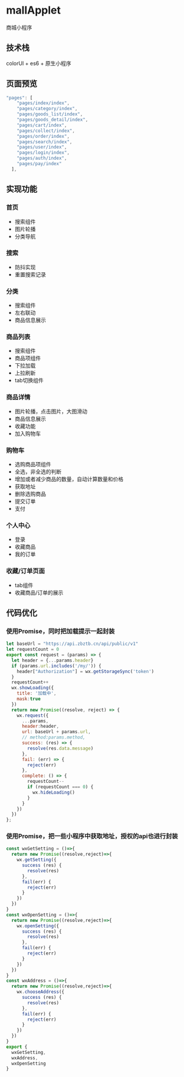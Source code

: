 # mallApplet
商城小程序

## 技术栈
colorUI + es6 + 原生小程序
## 页面预览
```javascript
"pages": [
    "pages/index/index",
    "pages/category/index",
    "pages/goods_list/index",
    "pages/goods_detail/index",
    "pages/cart/index",
    "pages/collect/index",
    "pages/order/index",
    "pages/search/index",
    "pages/user/index",
    "pages/login/index",
    "pages/auth/index",
    "pages/pay/index"
  ],
```
## 实现功能
### 首页
* 搜索组件
* 图片轮播
* 分类导航
### 搜索
* 防抖实现
* 重置搜索记录
### 分类
* 搜索组件
* 左右联动
* 商品信息展示
### 商品列表
* 搜索组件
* 商品项组件
* 下拉加载
* 上拉刷新
* tab切换组件
### 商品详情
* 图片轮播，点击图片，大图滑动
* 商品信息展示
* 收藏功能
* 加入购物车
### 购物车
* 选购商品项组件
* 全选，非全选的判断
* 增加或者减少商品的数量，自动计算数量和价格
* 获取地址
* 删除选购商品
* 提交订单
* 支付
### 个人中心
* 登录
* 收藏商品
* 我的订单
### 收藏/订单页面
* tab组件
* 收藏商品/订单的展示
## 代码优化
### 使用Promise，同时把加载提示一起封装
```javascript
let baseUrl = "https://api.zbztb.cn/api/public/v1"
let requestCount = 0
export const request = (params) => {
  let header = {...params.header}
  if (params.url.includes('/my/')) {
    header["Authorization"] = wx.getStorageSync('token')
  }
  requestCount++
  wx.showLoading({
    title: '加载中',
    mask:true
  })
  return new Promise((resolve, reject) => {
    wx.request({
      ...params,
      header:header,
      url: baseUrl + params.url,
      // method:params.method,
      success: (res) => {
        resolve(res.data.message)
      },
      fail: (err) => {
        reject(err)
      },
      complete: () => {
        requestCount--
        if (requestCount === 0) {
          wx.hideLoading()
        }
      }
    })
  })
};
```
### 使用Promise，把一些小程序中获取地址，授权的api也进行封装
```javascript
const wxGetSetting = ()=>{
  return new Promise((resolve,reject)=>{
    wx.getSetting({
      success (res) {
        resolve(res)
      },
      fail(err) {
        reject(err)
      }
    })
  })
}
const wxOpenSetting = ()=>{
  return new Promise((resolve,reject)=>{
    wx.openSetting({
      success (res) {
        resolve(res)
      },
      fail(err) {
        reject(err)
      }
    })
  })
}
const wxAddress = ()=>{
  return new Promise((resolve,reject)=>{
    wx.chooseAddress({
      success (res) {
        resolve(res)
      },
      fail(err) {
        reject(err)
      }
    })
  })
}
export {
  wxGetSetting,
  wxAddress,
  wxOpenSetting
}
```
